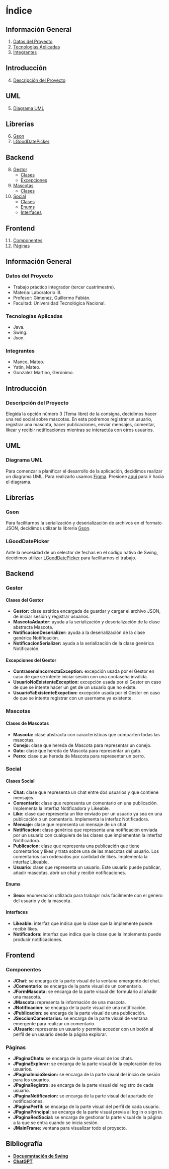# Índice

## Información General
1. [Datos del Proyecto](#datos-del-proyecto)
2. [Tecnologías Aplicadas](#tecnologías-aplicadas)
3. [Integrantes](#integrantes)

## Introducción
4. [Descripción del Proyecto](#descripción-del-proyecto)

## UML
5. [Diagrama UML](#diagrama-uml)

## Librerías
6. [Gson](#gson)
7. [LGoodDatePicker](#lgooddatepicker)

## Backend
8. [Gestor](#gestor)
   - [Clases](#clases-del-gestor)
   - [Excepciones](#excepciones-del-gestor)
9. [Mascotas](#mascotas)
   - [Clases](#clases-de-mascotas)
10. [Social](#social)
    - [Clases](#clases-social)
    - [Enums](#enums)
    - [Interfaces](#interfaces)

## Frontend
11. [Componentes](#componentes)
12. [Páginas](#páginas)

## Información General

### Datos del Proyecto
* Trabajo práctico integrador (tercer cuatrimestre).
* Materia: Laboratorio III.
* Profesor: Gimenez, Guillermo Fabián.
* Facultad: Universidad Tecnológica Nacional.

### Tecnologías Aplicadas
* Java.
* Swing.
* Json.

### Integrantes
* Manco, Mateo.
* Yatin, Mateo.
* Gonzalez Martino, Gerónimo.

## Introducción

### Descripción del Proyecto
Elegida la opción número 3 (Tema libre) de la consigna, decidimos hacer una red social sobre mascotas.
En esta podremos registrar un usuario, registrar una mascota, hacer publicaciones, enviar mensajes, comentar, likear y recibir notificaciones mientras se interactúa con otros usuarios.

## UML

### Diagrama UML
Para comenzar a planificar el desarrollo de la aplicación, decidimos realizar un diagrama UML.
Para realizarlo usamos [Figma](https://www.figma.com/). Presione [aquí](https://www.figma.com/board/rrjfndIINQCGBa5jEWRuT9/UML?node-id=25-189&t=35tfsBWJx59svZ5K-1) para ir hacia el diagrama.

## Librerías

### Gson
Para facilitarnos la serialización y deserialización de archivos en el formato JSON, decidimos utilizar la libreria [Gson](https://github.com/google/gson).

### LGoodDatePicker
Ante la necesidad de un selector de fechas en el código nativo de Swing, decidimos utilizar [LGoodDatePicker](https://github.com/LGoodDatePicker/LGoodDatePicker) para facilitarnos el trabajo.

## Backend

### Gestor

#### Clases del Gestor
* **Gestor:** clase estática encargada de guardar y cargar el archivo JSON, de iniciar sesión y registrar usuarios.
* **MascotaAdapter:** ayuda a la serialización y deserialización de la clase abstracta Mascota.
* **NotificacionDeserializer:** ayuda a la deserialización de la clase genérica Notificación.
* **NotificacionSerializer:** ayuda a la serialización de la clase genérica Notificación.

#### Excepciones del Gestor
* **ContrasenaIncorrectaException:** excepción usada por el Gestor en caso de que se intente iniciar sesión con una contaseña inválida.
* **UsuarioNoExistenteException:** excepción usada por el Gestor en caso de que se intente hacer un get de un usuario que no existe.
* **UsuarioYaExistenteExepction:** excepción usada por el Gestor en caso de que se intente registrar con un username ya existente.

### Mascotas

#### Clases de Mascotas
* **Mascota:** clase abstracta con características que comparten todas las mascotas.
* **Conejo:** clase que hereda de Mascota para representar un conejo.
* **Gato:** clase que hereda de Mascota para representar un gato.
* **Perro:** clase que hereda de Mascota para representar un perro.

### Social

#### Clases Social
* **Chat:** clase que representa un chat entre dos usuarios y que contiene mensajes.
* **Comentario:** clase que representa un comentario en una publicación. Implementa la interfaz Notificadora y Likeable.
* **Like:** clase que representa un like enviado por un usuario ya sea en una publicación o un comentario. Implementa la interfaz Notificadora.
* **Mensaje:** clase que representa un mensaje de un chat.
* **Notificacion:** clase genérica que representa una notificación enviada por un usuario con cualquiera de las clases que implementan la interfaz Notificadora.
* **Publicacion:** clase que representa una publicación que tiene comentarios y likes y trata sobre una de las mascotas del usuario. Los comentarios son ordenados por cantidad de likes. Implementa la interfaz Likeable.
* **Usuario:** clase que representa un usuario. Este usuario puede publicar, añadir mascotas, abrir un chat y recibir notificaciones.

#### Enums
* **Sexo:** enumeración utilizada para trabajar más fácilmente con el género del usuario y de la mascota.

#### Interfaces
* **Likeable:** interfaz que indica que la clase que la implemente puede recibir likes.
* **Notificadora:** interfaz que indica que la clase que la implementa puede producir notificaciones.

## Frontend

### Componentes
* **JChat:** se encarga de la parte visual de la ventana emergente del chat.
* **JComentario:** se encarga de la parte visual de un comentario.
* **JFormMascota:** se encarga de la parte visual del formulario al añadir una mascota.
* **JMascota:** representa la información de una mascota.
* **JNotificacion:** se encarga de la parte visual de una notificación.
* **JPublicacion:** se encarga de la parte visual de una publicación.
* **JSeccionComentarios:** se encarga de la parte visual de ventana emergente para realizar un comentario.
* **JUsuario:** representa un usuario y permite acceder con un botón al perfil de un usuario desde la página explorar.

### Páginas
* **JPaginaChats:** se encarga de la parte visual de los chats.
* **JPaginaExplorar:** se encarga de la parte visual de la exploración de los usuarios.
* **JPaginaInicioSesion:** se encarga de la parte visual del inicio de sesión para los usuarios.
* **JPaginaRegistro:** se encarga de la parte visual del registro de cada usuario.
* **JPaginaNotificacion:** se encarga de la parte visual del apartado de notificaciones.
* **JPaginaPerfil:** se encarga de la parte visual del perfil de cada usuario.
* **JPaginaPrincipal:** se encarga de la parte visual previa al log in o sign in.
* **JPaginaRedSocial:** se encarga de gestionar la parte visual de la página a la que se entra cuando se inicia sesión.
* **JMainFrame:** ventana para visualizar todo el proyecto.

## Bibliografía
* **[Docuemntación de Swing](https://docs.oracle.com/javase%2F7%2Fdocs%2Fapi%2F/javax/swing/package-summary.html)**
* **[ChatGPT](https://chatgpt.com/)**
